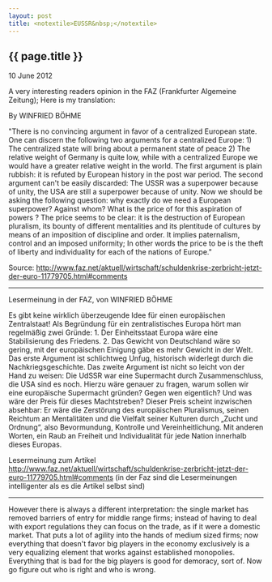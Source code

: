 ```yaml
---
layout: post
title: <notextile>EUSSR&nbsp;</notextile>
---
```


{{ page.title }}
----------------

<p class="publish_date">
10 June 2012

</p>

A very interesting readers opinion in the FAZ (Frankfurter Algemeine Zeitung); Here is my translation:

By WINFRIED BÖHME

"There is no convincing argument in favor of a centralized European state. One can discern the following two arguments for a centralized Europe: 1) The centralized state will bring about a permanent state of peace 2) The relative weight of Germany is quite low, while with a centralized Europe we would have a greater relative weight in the world.
The first argument is plain rubbish: it is refuted by European history in the post war period. The second argument can't be easily discarded: The USSR was a superpower because of unity, the USA are still a superpower because of unity. Now we should be asking the following question: why exactly do we need a European superpower? Against whom? What is the price of for this aspiration of powers ? The price seems to be clear: it is the destruction of European pluralism, its bounty of different mentalities and its plentitude of cultures by means of an imposition of discipline and order. It implies paternalism, control and an imposed uniformity;
In other words the price to be is the theft of liberty and individuality for each of the nations of Europe."

Source: <a class="ot-anchor" href="http://www.faz.net/aktuell/wirtschaft/schuldenkrise-zerbricht-jetzt-der-euro-11779705.html#comments" rel="nofollow">http://www.faz.net/aktuell/wirtschaft/schuldenkrise-zerbricht-jetzt-der-euro-11779705.html#comments</a> 

------

Lesermeinung in der FAZ, von WINFRIED B&Ouml;HME

Es gibt keine wirklich &uuml;berzeugende Idee f&uuml;r einen europ&auml;ischen Zentralstaat!
Als Begr&uuml;ndung f&uuml;r ein zentralistisches Europa h&ouml;rt man regelm&auml;&szlig;ig zwei Gr&uuml;nde: 1. Der Einheitsstaat Europa w&auml;re eine Stabilisierung des Friedens. 2. Das Gewicht von Deutschland w&auml;re so gering, mit der europ&auml;ischen Einigung g&auml;be es mehr Gewicht in der Welt.
Das erste Argument ist schlichtweg Unfug, historisch widerlegt durch die Nachkriegsgeschichte. Das zweite Argument ist nicht so leicht von der Hand zu weisen: Die UdSSR war eine Supermacht durch Zusammenschluss, die USA sind es noch. Hierzu w&auml;re genauer zu fragen, warum sollen wir eine europ&auml;ische Supermacht gr&uuml;nden? Gegen wen eigentlich? Und was w&auml;re der Preis f&uuml;r dieses Machtstreben? Dieser Preis scheint inzwischen absehbar: Er w&auml;re die Zerst&ouml;rung des europ&auml;ischen Pluralismus, seinen Reichtum an Mentalit&auml;ten und die Vielfalt seiner Kulturen durch &bdquo;Zucht und Ordnung&ldquo;, also Bevormundung, Kontrolle und Vereinheitlichung. Mit anderen Worten, ein Raub an Freiheit und Individualit&auml;t f&uuml;r jede Nation innerhalb dieses Europas.

Lesermeinung zum Artikel <a class="ot-anchor" href="http://www.faz.net/aktuell/wirtschaft/schuldenkrise-zerbricht-jetzt-der-euro-11779705.html#comments" rel="nofollow">http://www.faz.net/aktuell/wirtschaft/schuldenkrise-zerbricht-jetzt-der-euro-11779705.html#comments</a> (in der Faz sind die Lesermeinungen intelligenter als es die Artikel selbst sind)

------------------

However there is always a different interpretation: the single market has removed barriers of entry for middle range firms; instead of having to deal with export regulations they can focus on the trade, as if it were a domestic market. That puts a lot of agility into the hands of medium sized firms; now everything that doesn't favor big players in the economy exclusively is a very equalizing element that works against established monopolies. Everything that is bad for the big players is good for demoracy, sort of. Now go figure out who is right and who is wrong.

